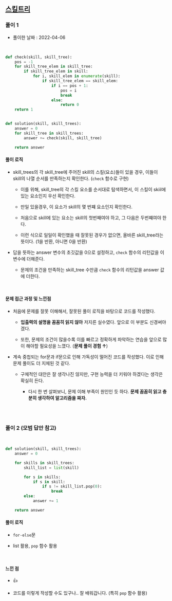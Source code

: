 ## <a href="https://programmers.co.kr/learn/courses/30/lessons/49993">스킬트리</a>

### 풀이 1

- 풀이한 날짜 : 2022-04-06

<br/>

```python
def check(skill, skill_tree):
    pos = -1
    for skill_tree_elem in skill_tree:
        if skill_tree_elem in skill:
            for i, skill_elem in enumerate(skill):
                if skill_tree_elem == skill_elem:
                    if i == pos + 1:
                        pos = i
                        break
                    else:
                        return 0
    return 1

                    
def solution(skill, skill_trees):
    answer = 0
    for skill_tree in skill_trees:
        answer += check(skill, skill_tree)

    return answer
```

#### 풀이 로직

- skill_trees의 각 skill_tree에 주어진 skill의 스킬(요소)들이 있을 경우, 이들이 skill의 나열 순서를 만족하는지 확인한다. (<code>check</code> 함수로 구현)

    - 이를 위해, skill_tree의 각 스킬 요소를 순서대로 탐색하면서, 이 스킬이 skiil에 있는 요소인지 우선 확인한다.

    - 만일 있을경우, 이 요소가 skill의 몇 번쨰 요소인지 확인한다.

    - 처음으로 skill에 있는 요소는 skill의 첫번째여야 하고, 그 다음은 두번쨰여야 한다.

    - 이런 식으로 일일이 확인했을 때 잘못된 경우가 없으면, 올바른 skill_tree라는 뜻이다. (1을 반환, 아니면 0을 반환)

- 답을 뜻하는 answer 변수의 초깃값을 0으로 설정하고, <code>check</code> 함수의 리턴값을 이 변수에 더해준다.

    - 문제의 조건을 만족하는 skill_tree 수만큼 <code>check</code> 함수의 리턴값을 answer 값에 더한다.

<br/>

#### 문제 접근 과정 및 느낀점

- 처음에 문제를 잘못 이해해서, 잘못된 풀이 로직을 바탕으로 코드를 작성했다.

    - <strong>입출력의 설명을 꼼꼼히 읽지 않아</strong> 저지른 실수였다. 앞으로 이 부분도 신경써야겠다.

    - 또한, 문제의 조건이 많을수록 이를 빠르고 정확하게 파악하는 연습을 앞으로 많이 해야할 필요성을 느꼈다. (<strong>문제 풀이 경험 ↑</strong>)

- 계속 중첩되는 for문과 if문으로 인해 가독성이 떨어진 코드를 작성했다. 이로 인해 문제 풀이도 더 지체된 것 같다.

    - 구체적인 대안은 잘 생각나진 않지만, 구현 능력을 더 키워야 하겠다는 생각은 확실히 든다.

        - 다시 한 번 살펴보니, 문제 이해 부족이 원인인 듯 하다. <strong>문제 꼼꼼히 읽고 충분히 생각하여 알고리즘을 짜자.</strong>

<br/><br/>

### 풀이 2 (모범 답안 참고)

<br/>

```python
def solution(skill, skill_trees):
    answer = 0

    for skills in skill_trees:
        skill_list = list(skill)

        for s in skills:
            if s in skill:
                if s != skill_list.pop(0):
                    break
        else:
            answer += 1

    return answer
```

#### 풀이 로직

- <code>for-else</code>문

- list 활용, <code>pop</code> 함수 활용

<br/>

#### 느낀 점

- 👍

- 코드를 이렇게 작성할 수도 있구나.. 잘 배워갑니다. (특히 <code>pop</code> 함수 활용)